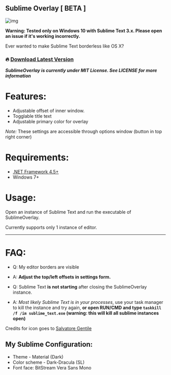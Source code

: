 ## Sublime Overlay [ BETA ]
![img](http://i.imgur.com/tmJlAUj.png)

**Warning: Tested only on Windows 10 with Sublime Text 3.x. Please open an issue if it's working incorrectly.**

Ever wanted to make Sublime Text borderless like OS X?
### :fire: [Download Latest Version](https://github.com/mikadev001/SublimeText-Overlay/releases/latest)
***SublimeOverlay is currently under MIT License. See LICENSE for more information***
# Features:

* Adjustable offset of inner window.
* Togglable title text
* Adjustable primary color for overlay

*Note:*  These settings are accessible through options window (button in top right corner)
# Requirements:
* [.NET Framework 4.5+](https://www.microsoft.com/en-us/download/details.aspx?id=42642)
* Windows 7+

# Usage:

Open an instance of Sublime Text and run the executable of SublimeOverlay.  


 Currently supports only 1 instance of editor. 

------
# FAQ: 

 * Q: My editor borders are visible 
 * A: **Adjust the top/left offsets in settings form.**
 

 * Q: Sublime Text **is not starting** after closing the SublimeOverlay instance.
 * A: *Most likely Sublime Text is in your processes*, use your task manager to kill the instance and try again, **or open RUN/CMD and type `taskkill /f /im sublime_text.exe`  (warning: this will kill all sublime instances open)**
 
Credits for icon goes to [Salvatore Gentile](https://dribbble.com/shots/2273297-Sublime-Text-Icon)
## My Sublime Configuration: 
* Theme - Material (Dark)
* Color scheme - Dark-Dracula (SL)
* Font face: BitStream Vera Sans Mono
